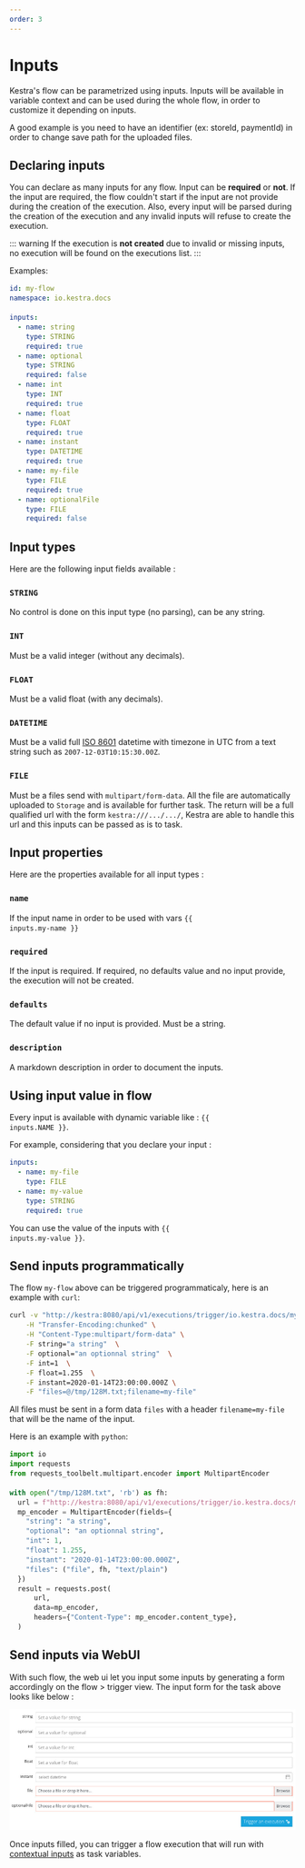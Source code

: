 ```yaml
---
order: 3
---
```

# Inputs

Kestra's flow can be parametrized using inputs. Inputs will be available in variable context and can be used during the whole flow, in order to customize it depending on inputs.

A good example is you need to have an identifier (ex: storeId, paymentId) in order to change save path for the uploaded files.

## Declaring inputs

You can declare as many inputs for any flow. Input can be **required** or **not**.
If the input are required, the flow couldn't start if the input are not provide during the creation of the execution.
Also, every input will be parsed during the creation of the execution and any invalid inputs will refuse to create the execution.

::: warning
If the execution is **not created** due to invalid or missing inputs, no execution will be found on the executions list.
:::

Examples:
```yaml
id: my-flow
namespace: io.kestra.docs

inputs:
  - name: string
    type: STRING
    required: true
  - name: optional
    type: STRING
    required: false
  - name: int
    type: INT
    required: true
  - name: float
    type: FLOAT
    required: true
  - name: instant
    type: DATETIME
    required: true
  - name: my-file
    type: FILE
    required: true
  - name: optionalFile
    type: FILE
    required: false
```

## Input types
Here are the following input fields available :

### `STRING`
No control is done on this input type (no parsing), can be any string.

### `INT`
Must be a valid integer (without any decimals).

### `FLOAT`
Must be a valid float (with any decimals).

### `DATETIME`
Must be a valid full [ISO 8601](https://en.wikipedia.org/wiki/ISO_8601) datetime with timezone in UTC from a text string such as
`2007-12-03T10:15:30.00Z`.

### `FILE`
Must be a files send with `multipart/form-data`. All the file are automatically uploaded to `Storage` and is available for further task. The return will be a full qualified url with the form `kestra:///.../.../`, Kestra are able to handle this url and this inputs can be passed as is to task.

## Input properties
Here are the properties available for all input types :

### `name`
If the input name in order to be used with vars <code v-pre>{{ inputs.my-name }}</code>


### `required`
If the input is required. If required, no defaults value and no input provide, the execution will not be created.

### `defaults`
The default value if no input is provided. Must be a string.

### `description`
A markdown description in order to document the inputs.


## Using input value in flow

Every input is available with dynamic variable like : <code v-pre>{{ inputs.NAME }}</code>.

For example, considering that you declare your input :
```yaml
inputs:
  - name: my-file
    type: FILE
  - name: my-value
    type: STRING
    required: true
```

You can use the value of the inputs with <code v-pre>{{ inputs.my-value }}</code>.


## Send inputs programmatically
The flow `my-flow` above can be triggered programmaticaly, here is an example with `curl`:
```bash
curl -v "http://kestra:8080/api/v1/executions/trigger/io.kestra.docs/my-flow" \
    -H "Transfer-Encoding:chunked" \
    -H "Content-Type:multipart/form-data" \
    -F string="a string"  \
    -F optional="an optionnal string"  \
    -F int=1  \
    -F float=1.255  \
    -F instant=2020-01-14T23:00:00.000Z \
    -F "files=@/tmp/128M.txt;filename=my-file"
```

All files must be sent in a form data `files` with a header `filename=my-file` that will be the name of the input.

Here is an example with `python`:
```python
import io
import requests
from requests_toolbelt.multipart.encoder import MultipartEncoder

with open("/tmp/128M.txt", 'rb') as fh:
  url = f"http://kestra:8080/api/v1/executions/trigger/io.kestra.docs/my-flow"
  mp_encoder = MultipartEncoder(fields={
    "string": "a string",
    "optional": "an optionnal string",
    "int": 1,
    "float": 1.255,
    "instant": "2020-01-14T23:00:00.000Z",
    "files": ("file", fh, "text/plain")
  })
  result = requests.post(
      url,
      data=mp_encoder,
      headers={"Content-Type": mp_encoder.content_type},
  )
```

## Send inputs via WebUI
With such flow, the web ui let you input some inputs by generating a form accordingly on the flow > trigger view. The input form for the task above looks like below :

![Flow inputs](./assets/inputs.jpg)

Once inputs filled, you can trigger a flow execution that will run with [contextual inputs](/docs/dynamic-fields) as task variables.
